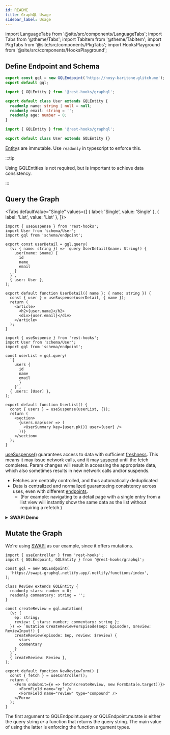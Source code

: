 ```yaml
---
id: README
title: GraphQL Usage
sidebar_label: Usage
---
```

<head>
  <title>GraphQL Usage with Rest Hooks</title>
</head>


import LanguageTabs from '@site/src/components/LanguageTabs';
import Tabs from '@theme/Tabs';
import TabItem from '@theme/TabItem';
import PkgTabs from '@site/src/components/PkgTabs';
import HooksPlayground from '@site/src/components/HooksPlayground';

<PkgTabs pkgs="@rest-hooks/graphql" />

## Define Endpoint and Schema

```ts title="schema/endpoint.ts"
export const gql = new GQLEndpoint('https://nosy-baritone.glitch.me');
export default gql;
```

<LanguageTabs>

```typescript title="schema/User.ts"
import { GQLEntity } from '@rest-hooks/graphql';

export default class User extends GQLEntity {
  readonly name: string | null = null;
  readonly email: string = '';
  readonly age: number = 0;
}
```

```js title="schema/User.ts"
import { GQLEntity } from '@rest-hooks/graphql';

export default class User extends GQLEntity {}
```

</LanguageTabs>

[Entity](api/Entity.md)s are immutable. Use `readonly` in typescript to enforce this.

:::tip

Using GQLEntities is not required, but is important to achieve data consistency.

:::

## Query the Graph

<Tabs
defaultValue="Single"
values={[
{ label: 'Single', value: 'Single' },
{ label: 'List', value: 'List' },
]}>
<TabItem value="Single">

```tsx title="pages/UserDetail.tsx"
import { useSuspense } from 'rest-hooks';
import User from 'schema/User';
import gql from 'schema/endpoint';

export const userDetail = gql.query(
  (v: { name: string }) => `query UserDetail($name: String!) {
    user(name: $name) {
      id
      name
      email
    }
  }`,
  { user: User },
);

export default function UserDetail({ name }: { name: string }) {
  const { user } = useSuspense(userDetail, { name });
  return (
    <article>
      <h2>{user.name}</h2>
      <div>{user.email}</div>
    </article>
  );
}
```

</TabItem>
<TabItem value="List">

```tsx title="pages/UserList.tsx"
import { useSuspense } from 'rest-hooks';
import User from 'schema/User';
import gql from 'schema/endpoint';

const userList = gql.query(
  `{
    users {
      id
      name
      email
      }
    }`,
  { users: [User] },
);

export default function UserList() {
  const { users } = useSuspense(userList, {});
  return (
    <section>
      {users.map(user => (
        <UserSummary key={user.pk()} user={user} />
      ))}
    </section>
  );
}
```

</TabItem>
</Tabs>

[useSuspense()](/docs/api/useSuspense) guarantees access to data with sufficient [freshness](api/Endpoint.md#dataexpirylength-number).
This means it may issue network calls, and it may [suspend](/docs/getting-started/data-dependency#boundaries) until the fetch completes.
Param changes will result in accessing the appropriate data, which also sometimes results in new network calls and/or
suspends.

- Fetches are centrally controlled, and thus automatically deduplicated
- Data is centralized and normalized guaranteeing consistency across uses, even with different [endpoints](api/Endpoint.md).
  - (For example: navigating to a detail page with a single entry from a list view will instantly show the same data as the list without
    requiring a refetch.)

<details><summary><b>SWAPI Demo</b></summary>

<HooksPlayground>

```tsx
const gql = new GQLEndpoint(
  'https://swapi-graphql.netlify.app/.netlify/functions/index',
);
class Person extends GQLEntity {
  readonly id: string = '';
  readonly name: string = '';
  readonly height: string = '';
}
const PageInfo = {
  hasNextPage: false,
  startCursor: '',
  endCursor: '',
}
const allPeople = gql.query(
  (v: { first?: number; after?: string }) => `
query People($first: Int, $after:String) {
  allPeople(first: $first, after:$after) {
    people{
      id,name,height
    },
    pageInfo {
      hasNextPage,
      startCursor,
      endCursor
    }
  }
}
`,
{ allPeople: { people: [Person], pageInfo: PageInfo } },
);
function StarPeople() {
  const { people, pageInfo } = useSuspense(allPeople, { first: 5 }).allPeople;
  return (
    <div>
      {people.map(person => (
        <div key={person.id}>
          name: {person.name} height: {person.height}
        </div>
      ))}
    </div>
  );
}
render(<StarPeople/>);
```

</HooksPlayground>

</details>

## Mutate the Graph

We're using [SWAPI](https://graphql.org/swapi-graphql) as our example, since it offers mutations.

```tsx title="pages/CreateReview.tsx"
import { useController } from 'rest-hooks';
import { GQLEndpoint, GQLEntity } from '@rest-hooks/graphql';

const gql = new GQLEndpoint(
  'https://swapi-graphql.netlify.app/.netlify/functions/index',
);

class Review extends GQLEntity {
  readonly stars: number = 0;
  readonly commentary: string = '';
}

const createReview = gql.mutation(
  (v: {
    ep: string;
    review: { stars: number; commentary: string };
  }) => `mutation CreateReviewForEpisode($ep: Episode!, $review: ReviewInput!) {
    createReview(episode: $ep, review: $review) {
      stars
      commentary
    }
  }`,
  { createReview: Review },
);

export default function NewReviewForm() {
  const { fetch } = useController();
  return (
    <Form onSubmit={e => fetch(createReview, new FormData(e.target))}>
      <FormField name="ep" />
      <FormField name="review" type="compound" />
    </Form>
  );
}
```

The first argument to GQLEndpoint.query or GQLEndpoint.mutate is either the query string
_or_ a function that returns the query string. The main value of using the latter is enforcing
the function argument types.

